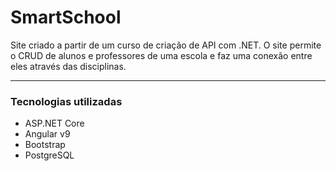 # SmartSchool

Site criado a partir de um curso de criação de API com .NET. O site permite o CRUD de alunos e professores de uma escola e faz uma conexão entre eles através das disciplinas.

---
### Tecnologias utilizadas
- ASP.NET Core
- Angular v9
- Bootstrap
- PostgreSQL
